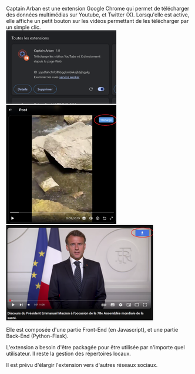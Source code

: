 
Captain Arban est une extension Google Chrome qui permet de télécharger des données multimédias sur Youtube, et Twitter (X). Lorsqu'elle est active, elle affiche un petit bouton sur les vidéos permettant de les télécharger par un simple clic.  
<img src="images/Photo_de_l_extension.png" alt="Capture d’écran de la page d’accueil" width="300"/> <img src="images/Bouton_Twitter_X.png" alt="Capture d’écran de la page d’accueil" width="300"/> <img src="images/Bouton_Youtube.png" alt="Capture d’écran de la page d’accueil" width="400"/>

Elle est composée d'une partie Front-End (en Javascript), et une partie Back-End (Python-Flask).

L'extension a besoin d'être packagée pour être utilisée par n'importe quel utilisateur. Il reste la gestion des répertoires locaux. 

Il est prévu d'élargir l'extension vers d'autres réseaux sociaux.




